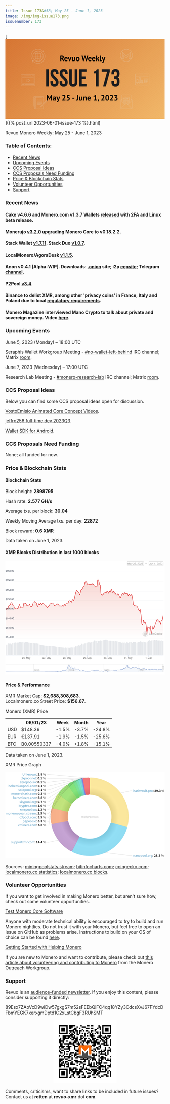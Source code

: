```yaml
---
title: Issue 173&#58; May 25 - June 1, 2023
image: /img/img-issue173.png
issuenumber: 173
---
```

[<img src="/img/img-issue173.png" alt="Revuo Monero Weekly #173 Slide" class="img-lead">]({% post_url 2023-06-01-issue-173 %}.html)

<p class="text-lead">Revuo Monero Weekly: May 25 - June 1, 2023</p>
<!--more-->

<h3>Table of Contents:</h3>
<ul class="contents">
    <li><a href="#news">Recent News</a></li>
    <li><a href="#events">Upcoming Events</a></li>
    <li><a href="#ideas">CCS Proposal Ideas</a></li>
    <li><a href="#proposals">CCS Proposals Need Funding</a></li>
    <li><a href="#stats">Price & Blockchain Stats</a></li>
    <li><a href="#volunteer">Volunteer Opportunities</a></li>
    <li><a href="#support">Support</a></li>
</ul>

<h3 id="news">Recent News</h3>

<div class="newsbyte">
    <h4>Cake v4.6.6 and Monero.com v1.3.7 Wallets <a href="https://github.com/cake-tech/cake_wallet/releases/tag/v4.6.6" target="_blank">released</a> with 2FA and Linux beta release.</h4>
</div>

<div class="newsbyte">
    <h4>Monerujo <a href="https://github.com/m2049r/xmrwallet/releases/tag/v3.2.0" target="_blank">v3.2.0</a> upgrading Monero Core to v0.18.2.2.</h4>
</div>

<div class="newsbyte">
    <h4>Stack Wallet <a href="https://github.com/cypherstack/stack_wallet/releases/tag/build_176" target="_blank">v1.7.11</a>. Stack Duo <a href="https://github.com/cypherstack/stack_duo/releases/tag/build_012" target="_blank">v1.0.7</a>.</h4>
</div>

<div class="newsbyte">
    <h4>LocalMonero/AgoraDesk <a href="https://github.com/AgoraDesk-LocalMonero/agoradesk-app-foss/releases/tag/v1.1.5" target="_blank">v1.1.5</a>.</h4>
</div>

<div class="newsbyte">
    <h4>Anon v0.4.1 [Alpha-WIP]. Downloads: <a href="anonero5wmhraxqsvzq2ncgptq6gq45qoto6fnkfwughfl4gbt44swad.onion" target="_blank">.onion</a> site; i2p <a href="rprz4pus37f5o5elhv7arzasfr2mf2ospvbkl236vpqjajjlieeq.b32.i2p" target="_blank">eepsite</a>; Telegram <a href="https://t.me/anoneroapks" target="_blank">channel</a>.</h4>
</div>

<div class="newsbyte">
    <h4>P2Pool <a href="https://github.com/SChernykh/p2pool/releases/tag/v3.4" target="_blank">v3.4</a>.</h4>
</div>

<div class="newsbyte">
    <h4>Binance to delist XMR, among other 'privacy coins' in France, Italy and Poland due to local <a href="https://cointelegraph.com/public/index.php/news/binance-to-delist-privacy-tokens-in-france-italy-spain-and-poland/amp" target="_blank">regulatory requirements</a>.</h4>
</div>

<div class="newsbyte">
    <h4>Monero Magazine interviewed Mano Crypto to talk about private and sovereign money. Video <a href="https://piped.adminforge.de/watch?v=uZy9UHvuZyE" target="_blank">here</a>.</h4>
</div>

<h3 id="events">Upcoming Events</h3>

<div class="event">
    <p class="date" markdown="1">June 5, 2023 (Monday) – 18:00 UTC</p>
    <p markdown="1">Seraphis Wallet Workgroup Meeting - <a href="irc://irc.libera.chat/#no-wallet-left-behind" target="_blank">#no-wallet-left-behind</a> IRC channel; Matrix <a href="https://matrix.to/#/#no-wallet-left-behind:monero.social" target="_blank">room</a>.</p>
</div>

<div class="event">
    <p class="date" markdown="1">June 7, 2023 (Wednesday) – 17:00 UTC</p>
    <p markdown="1">Research Lab Meeting - <a href="irc://irc.libera.chat/#monero-research-lab" target="_blank">#monero-research-lab</a> IRC channel; Matrix <a href="https://matrix.to/#/#monero-research-lab:monero.social" target="_blank">room</a>.</p>
</div>

<h3 id="ideas">CCS Proposal Ideas</h3>

<p>Below you can find some CCS proposal ideas open for discussion.</p>

<div class="proposal">
<p><a href="https://repo.getmonero.org/monero-project/ccs-proposals/-/merge_requests/387" target="_blank">VostoEmisio Animated Core Concept Videos</a>.</p>
</div>

<div class="proposal">
<p><a href="https://repo.getmonero.org/monero-project/ccs-proposals/-/merge_requests/390" target="_blank">jeffro256 full-time dev 2023Q3</a>.</p>
</div>

<div class="proposal">
<p><a href="https://repo.getmonero.org/monero-project/ccs-proposals/-/merge_requests/388" target="_blank">Wallet SDK for Android</a>.</p>
</div>

<h3 id="proposals">CCS Proposals Need Funding</h3>

<p>None; all funded for now.</p>

<h3 id="stats">Price & Blockchain Stats</h3>

<h4 class="stat">Blockchain Stats</h4>

<div class="bcstats">
    <p>Block height: <b>2898795</b></p>
    <p>Hash rate: <b>2.577 GH/s</b></p>
    <p>Average txs. per block: <b>30.04</b></p>
    <p>Weekly Moving Average txs. per day: <b>22872</b></p>
    <p>Block reward: <b>0.6 XMR</b></p>
</div>
<p class="note">Data taken on June 1, 2023.</p>

<h4 class="stat">XMR Blocks Distribution in last 1000 blocks</h4>
<p><img src="/img/hashrate-pool-distribution-0601.png" alt="Hashrate Pool Distribution Pie Chart"/></p>

<h4 class="stat" id="price-stat">Price & Performance</h4>

<div class="price-intro">XMR Market Cap: <b>$2,688,308,683</b>.<br/>Localmonero.co Street Price: <b>$156.67</b>.</div>

<p class="table-title">Monero (XMR) Price</p>
<table class="price-table">
  <tr class="row1">
    <th></th>
    <th>06/01/23</th>
    <th>Week</th>
    <th>Month</th>
    <th>Year</th>
  </tr>
  <tr>
    <td data-th="XMR to">USD</td>
    <td data-th="06/01/23">$148.36</td>
    <td data-th="Week" class="red">-1.5%</td>
    <td data-th="Month" class="red">-3.7%</td>
    <td data-th="Year" class="red">-24.8%</td>
  </tr>
  <tr class="row3">
    <td data-th="XMR to">EUR</td>
    <td data-th="06/01/23">€137.91</td>
    <td data-th="Week" class="red">-1.9%</td>
    <td data-th="Month" class="red">-1.5%</td>
    <td data-th="Year" class="red">-25.6%</td>
  </tr>
  <tr>
    <td data-th="XMR to">BTC</td>
    <td data-th="06/01/23">₿0.00550337</td>
    <td data-th="Week" class="red">-4.0%</td>
    <td data-th="Month" class="green">+1.8%</td>
    <td data-th="Year" class="red">-15.1%</td>
  </tr>
</table>
<p class="note">Data taken on June 1, 2023.</p>

<p class="table-title">XMR Price Graph</p>

![XMR Price Graph 05/25/23-06/01/23](/img/weekly-chart-0601.png "XMR Price Graph 05/25/23-06/01/23")

Sources: <a href="https://miningpoolstats.stream/monero" target="_blank">miningpoolstats.stream</a>; <a href="https://bitinfocharts.com/monero/" target="_blank">bitinfocharts.com</a>; <a href="https://www.coingecko.com/en/coins/monero" target="_blank">coingecko.com</a>; <a href="https://localmonero.co/statistics" target="_blank">localmonero.co statistics</a>; <a href="https://localmonero.co/blocks" target="_blank">localmonero.co blocks</a>.

<h3 id="volunteer">Volunteer Opportunities</h3>

<p>If you want to get involved in making Monero better, but aren't sure how, check out some volunteer opportunities.</p>

<div class="newsbyte">
    <p class="date"><a href="https://github.com/monero-project/monero" target="_blank">Test Monero Core Software</a></p>
    <p>Anyone with moderate technical ability is encouraged to try to build and run Monero nightlies. Do not trust it with your Monero, but feel free to open an Issue on GitHub as problems arise. Instructions to build on your OS of choice can be found <a href="https://github.com/monero-project/monero#compiling-monero-from-source" target="_blank">here</a>. </p>
</div>

<div class="newsbyte">
    <p class="date"><a href="https://github.com/monero-project/monero" target="_blank">Getting Started with Helping Monero</a></p>
    <p>If you are new to Monero and want to contribute, please check out <a href="https://www.monerooutreach.org/stories/getting-started-helping-monero.php" target="_blank">this article about volunteering and contributing to Monero</a> from the Monero Outreach Workgroup. </p>
</div>

<h3 id="support">Support</h3>

<p markdown="1">Revuo is an <a href="https://revuo-xmr.com/support/">audience-funded newsletter</a>. If you enjoy this content, please consider supporting it directly:</p>

<p class="address" markdown="1">89Esx7ZAoVcD9wiDw57gxgS7m52sFEEbQiFC4qq18YZy3CdcsXvJ67FYdcDFbmYEGK7xerxgmDptd1C2xLstCbgF3RUhSMT</p>

<p><center><a href="monero:89Esx7ZAoVcD9wiDw57gxgS7m52sFEEbQiFC4qq18YZy3CdcsXvJ67FYdcDFbmYEGK7xerxgmDptd1C2xLstCbgF3RUhSMT" class="qr"><img src="/img/donate-monero.jpg" style="max-width: 200px;"/></a></center></p>

Comments, criticisms, want to share links to be included in future issues? Contact us at **rotten** at **revuo-xmr** dot **com**.
